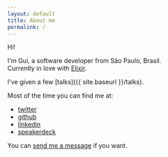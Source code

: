```yaml
---
layout: default
title: About me
permalink: /
---
```


Hi!

I'm Gui, a software developer from São Paulo, Brasil.  
Currently in love with [Elixir](https://elixir-lang.org/).

I've given a few [talks]({{ site.baseurl }}/talks).

Most of the time you can find me at:

* [twitter](https://twitter.com/nirev)
* [github](https://github.com/nirev)
* [linkedin](https://www.linkedin.com/in/nirev)
* [speakerdeck](https://speakerdeck.com/nirev)


You can [send me a message](https://forms.gle/H47g9Rg1Ku8TMKqq5) if you want.

